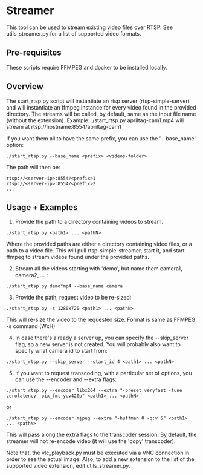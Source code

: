
# Streamer

This tool can be used to stream existing video files over RTSP. See utils_streamer.py for a list of supported video formats.

## Pre-requisites

These scripts require FFMPEG and docker to be installed locally.

## Overview

The start_rtsp.py script will instantiate an rtsp server (rtsp-simple-server) and will instantiate an ffmpeg instance for every video found in the provided directory.
The streams will be called, by default, same as the input file name (without the extension).
Example: ./start_rtsp.py apriltag-cam1.mp4 will stream at rtsp://hostname:8554/apriltag-cam1

If you want them all to have the same prefix, you can use the '--base_name' option:

```
./start_rtsp.py --base_name <prefix> <videos-folder>
```

The path will then be:

```
rtsp://<server-ip>:8554/<prefix>1
rtsp://<server-ip>:8554/<prefix>2
...
```


## Usage + Examples

1. Provide the path to a directory containing videos to stream.
```
./start_rtsp.py <path1> ... <pathN>
```
Where the provided paths are either a directory containing video files, or a path to a video file.
This will pull rtsp-simple-streamer, start it, and start ffmpeg to stream videos found under the provided paths.


2. Stream all the videos starting with 'demo', but name them camera1, camera2, ... :
```
./start_rtsp.py demo*mp4 --base_name camera
```

3. Provide the path, request video to be re-sized:
```
./start_rtsp.py -s 1280x720 <path1> ... <pathN>
```
This will re-size the video to the requested size. Format is same as FFMPEG -s command (WxH)

4. In case there's already a server up, you can specify the --skip_server flag, so a new server is not created.
You will probably also want to specify what camera id to start from:

```
./start_rtsp.py --skip_server --start_id 4 <path1> ... <pathN>
```

5. If you want to request transcoding, with a particular set of options, you can use the --encoder and --extra flags:
```
./start_rtsp.py --encoder libx264 --extra "-preset veryfast -tune zerolatency -pix_fmt yuv420p" <path1> ... <pathN>
```

or

```
./start_rtsp.py --encoder mjpeg --extra "-huffman 0 -q:v 5" <path1> ... <pathN>
```



This will pass along the extra flags to the transcoder session.
By default, the streamer will not re-encode video (it will use the 'copy' transcoder).

Note that, the vlc_playback.py must be executed via a VNC connection in order to see the actual image.
Also, to add a new extension to the list of the supported video extension, edit utils_streamer.py.
